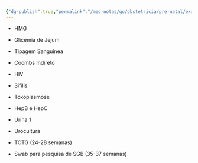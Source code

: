 ```yaml
---
{"dg-publish":true,"permalink":"/med-notas/go/obstetricia/pre-natal/exames-complementares-no-pre-natal/"}
---
```




- HMG
- Glicemia de Jejum
- Tipagem Sanguínea
- Coombs Indireto

- HIV
- Sífilis
- Toxoplasmose
- HepB e HepC

- Urina 1
- Urocultura

- TOTG (24-28 semanas)
- Swab para pesquisa de SGB (35-37 semanas)